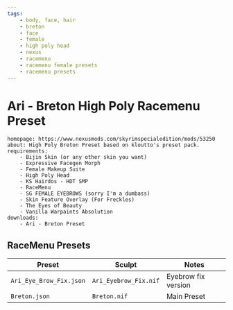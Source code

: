```yaml
---
tags:
    - body, face, hair
    - breton
    - face
    - female
    - high poly head
    - nexus
    - racemenu
    - racemenu female presets
    - racemenu presets
---
```


# Ari - Breton High Poly Racemenu Preset

```project_info
homepage: https://www.nexusmods.com/skyrimspecialedition/mods/53250
about: High Poly Breton Preset based on kloutto's preset pack.
requirements:
    - Bijin Skin (or any other skin you want)
    - Expressive Facegen Morph
    - Female Makeup Suite
    - High Poly Head
    - KS Hairdos - HDT SMP
    - RaceMenu
    - SG FEMALE EYEBROWS (sorry I'm a dumbass)
    - Skin Feature Overlay (For Freckles)
    - The Eyes of Beauty
    - Vanilla Warpaints Absolution
downloads:
    - Ari - Breton Preset
```

## RaceMenu Presets

| Preset | Sculpt | Notes |
|---|---|---|
| ``Ari_Eye_Brow_Fix.json`` | ``Ari_Eyebrow_Fix.nif`` | Eyebrow fix version |
| ``Breton.json`` | ``Breton.nif`` | Main Preset |
